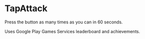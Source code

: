 # TapAttack

Press the button as many times as you can in 60 seconds.

Uses Google Play Games Services leaderboard and achievements.
